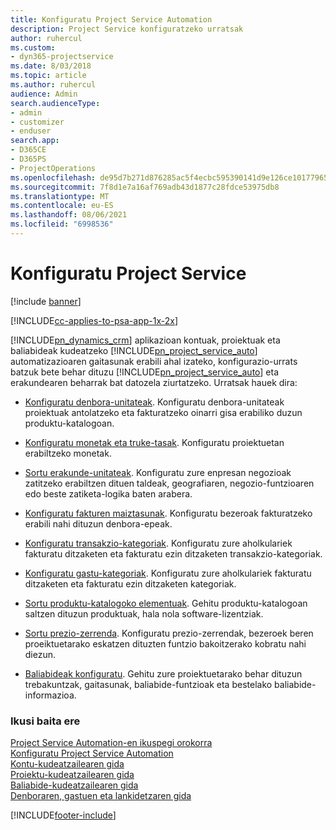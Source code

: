 ```yaml
---
title: Konfiguratu Project Service Automation
description: Project Service konfiguratzeko urratsak
author: ruhercul
ms.custom:
- dyn365-projectservice
ms.date: 8/03/2018
ms.topic: article
ms.author: ruhercul
audience: Admin
search.audienceType:
- admin
- customizer
- enduser
search.app:
- D365CE
- D365PS
- ProjectOperations
ms.openlocfilehash: de95d7b271d876285ac5f4ecbc595390141d9e126ce101779652828581c1f613
ms.sourcegitcommit: 7f8d1e7a16af769adb43d1877c28fdce53975db8
ms.translationtype: MT
ms.contentlocale: eu-ES
ms.lasthandoff: 08/06/2021
ms.locfileid: "6998536"
---
```

# <a name="configure-project-service"></a>Konfiguratu Project Service

[!include [banner](../includes/psa-now-project-operations.md)]

[!INCLUDE[cc-applies-to-psa-app-1x-2x](../includes/cc-applies-to-psa-app-1x-2x.md)]

[!INCLUDE[pn_dynamics_crm](../includes/pn-dynamics-crm.md)] aplikazioan kontuak, proiektuak eta baliabideak kudeatzeko [!INCLUDE[pn_project_service_auto](../includes/pn-project-service-auto.md)] automatizazioaren gaitasunak erabili ahal izateko, konfigurazio-urrats batzuk bete behar dituzu [!INCLUDE[pn_project_service_auto](../includes/pn-project-service-auto.md)] eta erakundearen beharrak bat datozela ziurtatzeko. Urratsak hauek dira:  
  
-   [Konfiguratu denbora-unitateak](../psa/set-up-time-units.md). Konfiguratu denbora-unitateak proiektuak antolatzeko eta fakturatzeko oinarri gisa erabiliko duzun produktu-katalogoan.  
  
-   [Konfiguratu monetak eta truke-tasak](../psa/set-up-currencies-exchange-rates.md). Konfiguratu proiektuetan erabiltzeko monetak.  
  
-   [Sortu erakunde-unitateak](../psa/create-organizational-units.md). Konfiguratu zure enpresan negozioak zatitzeko erabiltzen dituen taldeak, geografiaren, negozio-funtzioaren edo beste zatiketa-logika baten arabera.  
  
-   [Konfiguratu fakturen maiztasunak](../psa/set-up-invoice-frequencies.md). Konfiguratu bezeroak fakturatzeko erabili nahi dituzun denbora-epeak.  
  
-   [Konfiguratu transakzio-kategoriak](../psa/configure-transaction-categories.md). Konfiguratu zure aholkulariek fakturatu ditzaketen eta fakturatu ezin ditzaketen transakzio-kategoriak.  
  
-   [Konfiguratu gastu-kategoriak](../psa/configure-expense-categories.md). Konfiguratu zure aholkulariek fakturatu ditzaketen eta fakturatu ezin ditzaketen kategoriak.  
  
-   [Sortu produktu-katalogoko elementuak](../psa/create-product-catalog-items.md). Gehitu produktu-katalogoan saltzen dituzun produktuak, hala nola software-lizentziak.  
  
-   [Sortu prezio-zerrenda](../psa/create-price-list.md). Konfiguratu prezio-zerrendak, bezeroek beren proeiktuetarako eskatzen dituzten funtzio bakoitzerako kobratu nahi diezun.  
  
-   [Baliabideak konfiguratu](../psa/set-up-resources.md). Gehitu zure proiektuetarako behar dituzun trebakuntzak, gaitasunak, baliabide-funtzioak eta bestelako baliabide-informazioa.  
  
### <a name="see-also"></a>Ikusi baita ere  
 [Project Service Automation-en ikuspegi orokorra](../psa/overview.md)   
 [Konfiguratu Project Service Automation](../psa/configure.md)   
 [Kontu-kudeatzailearen gida](../psa/account-manager-guide.md)   
 [Proiektu-kudeatzailearen gida](../psa/project-manager-guide.md)   
 [Baliabide-kudeatzailearen gida](../psa/resource-manager-guide.md)   
 [Denboraren, gastuen eta lankidetzaren gida](../psa/time-expense-collaboration-guide.md)


[!INCLUDE[footer-include](../includes/footer-banner.md)]